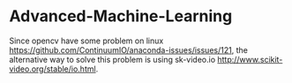 # Advanced-Machine-Learning

Since opencv have some problem on linux https://github.com/ContinuumIO/anaconda-issues/issues/121,
the alternative way to solve this problem is using sk-video.io http://www.scikit-video.org/stable/io.html.
